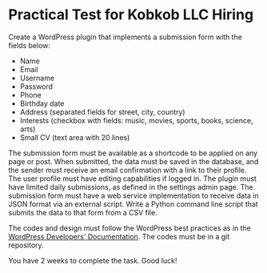 # Practical Test for Kobkob LLC Hiring

Create a WordPress plugin that implements a submission form with the fields below:

- Name
- Email
- Username
- Password
- Phone
- Birthday date
- Address (separated fields for street, city, country)
- Interests (checkbox with fields: music, movies, sports, books, science, arts)
- Small CV (text area with 20 lines)

The submission form must be available as a shortcode to be applied on any page or post. When submitted, the data must be saved in the database, and the sender must receive an email confirmation with a link to their profile. The user profile must have editing capabilities if logged in. The plugin must have limited daily submissions, as defined in the settings admin page. The submission form must have a web service implementation to receive data in JSON format via an external script. Write a Python command line script that submits the data to that form from a CSV file.

The codes and design must follow the WordPress best practices as in the [WordPress Developers' Documentation](https://developer.wordpress.org/). The codes must be in a git repository.

You have 2 weeks to complete the task. Good luck!

